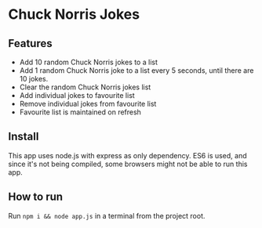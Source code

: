 # Chuck Norris Jokes

## Features
* Add 10 random Chuck Norris jokes to a list
* Add 1 random Chuck Norris joke to a list every 5 seconds, until there are 10 jokes.
* Clear the random Chuck Norris jokes list
* Add individual jokes to favourite list
* Remove individual jokes from favourite list
* Favourite list is maintained on refresh

## Install
This app uses node.js with express as only dependency. ES6 is used, and since it's not being compiled, some
browsers might not be able to run this app.

## How to run
Run `npm i && node app.js` in a terminal from the project root.
